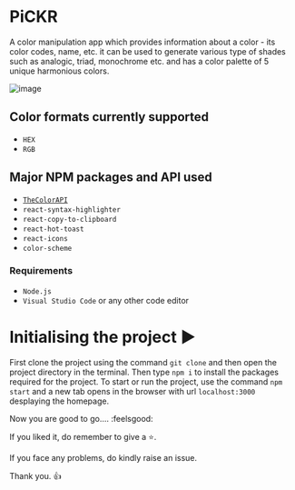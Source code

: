 # PiCKR
A color manipulation app which provides information about a color - its color codes, name, etc. it can be used to generate various type of shades such as analogic, triad, monochrome etc. and has a color palette of 5 unique harmonious colors.

![image](https://github.com/SouravKAgarwal/pickr-app/assets/122669205/6671aaec-4390-4c24-9e54-d9a1b24db3b5)

## Color formats currently supported
- `HEX`
- `RGB`

## Major NPM packages and API used
- [`TheColorAPI`](https://www.thecolorapi.com)
- `react-syntax-highlighter`
- `react-copy-to-clipboard`
- `react-hot-toast`
- `react-icons`
- `color-scheme`


### Requirements
- `Node.js`
- `Visual Studio Code` or any other code editor

# Initialising the project ▶️
First clone the project using the command `git clone` and then open the project directory in the terminal. Then type `npm i` to install the packages required for the project. To start or run the project, use the command `npm start` and a new tab opens in the browser with url `localhost:3000` desplaying the homepage.

Now you are good to go.... :feelsgood:

If you liked it, do remember to give a ⭐.

If you face any problems, do kindly raise an issue.

Thank you. 👍

